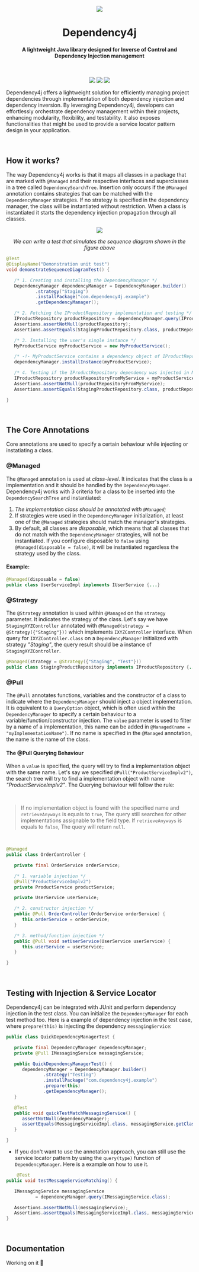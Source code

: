 
<p align="center">
  <img src="https://i.imgur.com/OE3AM94.png"/>
</p>

<h1 align="center">Dependency4j</h1>
<h4 align="center">A lightweight Java library designed for Inverse of Control and Dependency Injection management</h3>

<br>

<p align="center">
  <img src="https://img.shields.io/badge/DEPENDENCY4J%20%20-1.0.2_SNAPSHOT-purple"/>
  <img src="https://github.com/daviddev16/dependency4j/actions/workflows/maven-testing.yml/badge.svg"/>
  <img src="https://img.shields.io/badge/Java%20%20-17.0.10-orange"/>
</p>


Dependency4j offers a lightweight solution for efficiently managing project dependencies through
implementation of both dependency injection and dependency inversion. By leveraging Dependency4j,
developers can effortlessly orchestrate dependency management within their projects, enhancing
modularity, flexibility, and testability. It also exposes functionalities that might be used to
provide a service locator pattern design in your application.

<br>

## How it works?

The way Dependency4j works is that it maps all classes in a package that are marked with `@Managed`
and their respective interfaces and superclasses in a tree called `DependencySearchTree`. Insertion
only occurs if the `@Managed` annotation contains strategies that can be matched with the `DependencyManager`
strategies. If no strategy is specified in the dependency manager, the class will be instantiated
without restriction. When a class is instantiated it starts the dependency injection propagation through
all classes.

<p align="center">
  <img src="https://i.imgur.com/elwZ4uk.png"/>
</p>

<p align="center"><i>We can write a test that simulates the sequence diagram shown in the figure above</i></p> 

````java
@Test
@DisplayName("Demonstration unit test")
void demonstrateSequenceDiagramTest() {

   /* 1. Creating and installing the DependencyManager */
   DependencyManager dependencyManager = DependencyManager.builder()
           .strategy("Staging")
           .installPackage("com.dependency4j.example")
           .getDependencyManager();

   /* 2. Fetching the IProductRepository implementation and testing */
   IProductRepository productRepository = dependencyManager.query(IProductRepository.class);
   Assertions.assertNotNull(productRepository);
   Assertions.assertEquals(StagingProductRepository.class, productRepository.getClass());

   /* 3. Installing the user's single instance */
   MyProductService myProductService = new MyProductService();

   /* -!- MyProductService contains a dependency object of IProductRepository, we should test it later  -!- */
   dependencyManager.installInstance(myProductService);

   /* 4. Testing if the IProductRepository dependency was injected in MyProductService instance */
   IProductRepository productRepositoryFromMyService = myProductService.getProductRepository();
   Assertions.assertNotNull(productRepositoryFromMyService);
   Assertions.assertEquals(StagingProductRepository.class, productRepositoryFromMyService.getClass());

}
````

<br>

## The Core Annotations

Core annotations are used to specify a certain behaviour while injecting or instatiating a class.

### **@Managed**

The `@Managed` annotation is used at _class-level_. It indicates that the class is a implementation and it
should be handled by the `DependencyManager`. Dependency4j works with 3 criteria for a class to be inserted
into the `DependencySearchTree` and instantiated:

1. _The implementation class should be annotated with `@Managed`;_
2. If strategies were used in the `DependencyManager` initialization,
   at least one of the `@Managed` strategies should match the manager's strategies.
3. By default, all classes are _disposable_, which means that all classes that do not
   match with the `DependencyManager` strategies, will not be instantiated. If you configure
   disposable to `false` using `@Managed(disposable = false)`, it will be instantiated regardless
   the strategy used by the class.

#### Example:

````java
@Managed(disposable = false)
public class UserServiceImpl implements IUserService {...}
````

### **@Strategy**

The `@Strategy` annotation is used within `@Managed` on the `strategy` parameter. It indicates
the strategy of the class. Let's say we have `StagingXYZController` annotated with
`@Managed(strategy = @Strategy({"Staging"}))` which implements `IXYZController` interface. When
query for `IXYZController.class` on a `DependencyManager` initialized with strategy *"Staging"*,
the query result should be a instance of `StagingXYZController`.

````java
@Managed(strategy = @Strategy({"Staging", "Test"}))
public class StagingProductRepository implements IProductRepository {...}
````

### **@Pull**

The `@Pull` annotates functions, variables and the constructor of a class to indicate where the
`DependencyManager` should inject a object implementation. It is equivalent to a `QueryOption`
object, which is often used within the `DependencyManager` to specify a certain behaviour to a
variable/function/constructor injection. The `value` parameter is used to filter by a name of a
implementation, this name can be added in `@Managed(name = "myImplementationName")`. If no name
is specified in the `@Managed` annotation, the name is the name of the class.

#### The @Pull Querying Behaviour

When a `value` is specified, the query will try to find a implementation object with the same name.
Let's say we specified `@Pull("ProductServiceImplv2")`, the search tree will try to find a implementation
object with name *"ProductServiceImplv2"*. The Querying behaviour will follow the rule:

<br>

> If no implementation object is found with the specified name and `retrieveAnyways` is equals to `true`,
> The query still searches for other implementations assignable to the field type. If `retrieveAnyways`
> is equals to `false`, The query will return `null`.

<br>

````java
@Managed
public class OrderController {

   private final OrderService orderService;

   /* 1. variable injection */
   @Pull("ProductServiceImplv2")
   private ProductService productService;

   private UserService userService;

   /* 2. constructor injection */
   public @Pull OrderController(OrderService orderService) {
      this.orderService = orderService;
   }

   /* 3. method/function injection */
   public @Pull void setUserService(UserService userService) {
      this.userService = userService;
   }

}
````
<br>

## Testing with Injection & Service Locator

Dependency4j can be integrated with JUnit and perform dependency injection in the test class.
You can initialize the `DependencyManager` for each test method too. Here is a example
of dependency injection in the test case, where `prepare(this)` is injecting the dependency
`messagingService`:

```java
public class QuickDependencyManagerTest {

   private final DependencyManager dependencyManager;
   private @Pull IMessagingService messagingService;

   public QuickDependencyManagerTest() {
      dependencyManager = DependencyManager.builder()
              .strategy("Testing")
              .installPackage("com.dependency4j.example")
              .prepare(this)
              .getDependencyManager();
   }

   @Test
   public void quickTestMatchMessagingService() {
      assertNotNull(dependencyManager);
      assertEquals(MessagingServiceImpl.class, messagingService.getClass());
   }

}
```
- If you don't want to use the annotation approach, you can still use the service locator pattern
  by using the `query(type)` function of `DependencyManager`. Here is a example on how to use it.
```java
    @Test
public void testMessageServiceMatching() {

   IMessagingService messagingService
           = dependencyManager.query(IMessagingService.class);

   Assertions.assertNotNull(messagingService);
   Assertions.assertEquals(MessagingServiceImpl.class, messagingService.getClass());
}
```
<br>

## Documentation

Working on it 🧐


